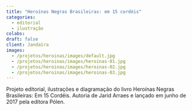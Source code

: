 ```yaml
---
title: "Heroínas Negras Brasileiras: em 15 cordéis"
categories:
  - editorial
  - ilustração
colabs:
draft: false
client: Jandaíra
images:
  - /projetos/heroinas/images/default.jpg
  - /projetos/heroinas/images/heroinas-01.jpg
  - /projetos/heroinas/images/heroinas-02.jpg
  - /projetos/heroinas/images/heroinas-03.jpg
---
```


Projeto editorial, ilustrações e diagramação do livro Heroínas Negras Brasileiras: Em 15 Cordéis.
Autoria de Jarid Arraes e lançado em junho de 2017 pela editora Pólen.
